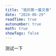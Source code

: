 ```yaml
---
title: "我的第一篇文章"
date: "2024-06-29"
readTime: true
autonumber: true
math: true
showTags: false
---
```


测试一下